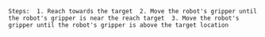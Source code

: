
    Steps:  1. Reach towards the target  2. Move the robot's gripper until the robot's gripper is near the reach target  3. Move the robot's gripper until the robot's gripper is above the target location
